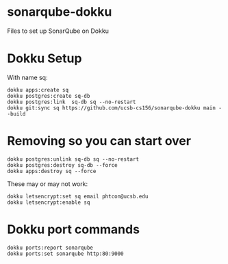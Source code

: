 # sonarqube-dokku
Files to set up SonarQube on Dokku


# Dokku Setup


With name sq:

```
dokku apps:create sq
dokku postgres:create sq-db
dokku postgres:link  sq-db sq --no-restart
dokku git:sync sq https://github.com/ucsb-cs156/sonarqube-dokku main --build
```

# Removing so you can start over

```
dokku postgres:unlink sq-db sq --no-restart
dokku postgres:destroy sq-db --force
dokku apps:destroy sq --force
```

These may or may not work:

```
dokku letsencrypt:set sq email phtcon@ucsb.edu
dokku letsencrypt:enable sq
```



# Dokku port commands

```
dokku ports:report sonarqube
dokku ports:set sonarqube http:80:9000
```

